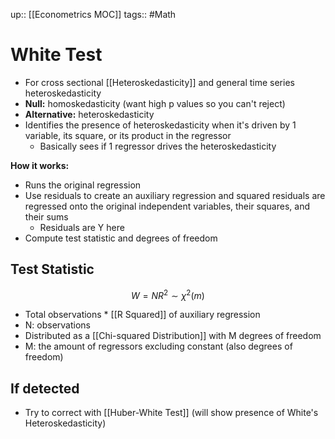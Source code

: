 up:: [[Econometrics MOC]]
tags:: #Math
# White Test
- For cross sectional [[Heteroskedasticity]] and general time series heteroskedasticity
- **Null:** homoskedasticity (want high p values so you can't reject)
- **Alternative:** heteroskedasticity 
- Identifies the presence of heteroskedasticity when it's driven by 1 variable, its square, or its product in the regressor
	- Basically sees if 1 regressor drives the heteroskedasticity

**How it works:**
- Runs the original regression
- Use residuals to create an auxiliary regression and squared residuals are regressed onto the original independent variables, their squares, and their sums
	- Residuals are Y here
- Compute test statistic and degrees of freedom
## Test Statistic
$$ W = NR^2 \sim \chi^2(m)$$
- Total observations * [[R Squared]] of auxiliary regression
- N: observations
- Distributed as a [[Chi-squared Distribution]] with M degrees of freedom
- M: the amount of regressors excluding constant (also degrees of freedom)

## If detected
- Try to correct with [[Huber-White Test]] (will show presence of White's Heteroskedasticity)

